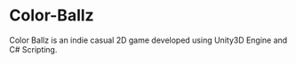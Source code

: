 # Color-Ballz
Color Ballz is an indie casual 2D game developed using Unity3D Engine and C# Scripting. 
